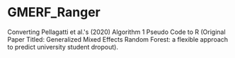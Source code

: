 # GMERF_Ranger
Converting Pellagatti et al.'s (2020) Algorithm 1 Pseudo Code to R (Original Paper Titled: Generalized Mixed Effects Random Forest: a flexible approach to predict university student dropout).
